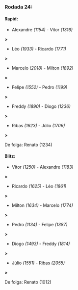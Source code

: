 ### Rodada 24:

#### Rapid:

* Alexandre *(1154)*     -     Vitor *(1316)*

 **>** 
* Léo *(1933)*     -     Ricardo *(1771)*

 **>** 
* Marcelo *(2018)*     -     Milton *(1892)*

 **>** 
* Felipe *(1552)*     -     Pedro *(1199)*

 **>** 
* Freddy *(1890)*     -     Diogo *(1236)*

 **>** 
* Ribas *(1623)*     -     Júlio *(1706)*

 **>** 

De folga: Renato (1234)

#### Blitz:

* Vitor *(1250)*     -     Alexandre *(1183)*

 **>** 
* Ricardo *(1625)*     -     Léo *(1861)*

 **>** 
* Milton *(1634)*     -     Marcelo *(1774)*

 **>** 
* Pedro *(1134)*     -     Felipe *(1387)*

 **>** 
* Diogo *(1493)*     -     Freddy *(1814)*

 **>** 
* Júlio *(1551)*     -     Ribas *(2055)*

 **>** 

De folga: Renato (1012)

